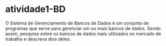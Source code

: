 # atividade1-BD
O Sistema de Gerenciamento de Bancos de Dados é um conjunto de programas que serve para gerenciar um ou mais bancos de dados. Sendo assim, pesquise sobre os bancos de dados mais utilizados no mercado de trabalho e descreva dois deles.
